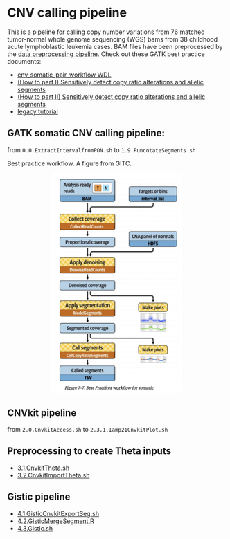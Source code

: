 # CNV calling pipeline

This is a pipeline for calling copy number variations from 76 matched tumor-normal whole genome sequencing (WGS) bams from 38 childhood acute lymphoblastic leukemia cases. BAM files have been preprocessed by the [data preprocessing pipeline](../gatk_data_preprocessing/). Check out these GATK best practice documents:

- [cnv_somatic_pair_workflow WDL](https://github.com/broadinstitute/gatk/blob/master/scripts/cnv_wdl/somatic/cnv_somatic_pair_workflow.wdl)
- [(How to part I) Sensitively detect copy ratio alterations and allelic segments](https://gatk.broadinstitute.org/hc/en-us/articles/360035531092)
- [(How to part II) Sensitively detect copy ratio alterations and allelic segments](https://gatk.broadinstitute.org/hc/en-us/articles/360035890011--How-to-part-II-Sensitively-detect-copy-ratio-alterations-and-allelic-segments)
- [legacy tutorial](https://sites.google.com/a/broadinstitute.org/legacy-gatk-forum-discussions/tutorials/11683--how-to-part-ii-sensitively-detect-copy-ratio-alterations-and-allelic-segments)

## GATK somatic CNV calling pipeline:

from `0.0.ExtractIntervalfromPON.sh` to `1.9.FuncotateSegments.sh`

Best practice workflow. A figure from GITC.

<p align="center">
<img src='../_static/gatkcnv.png' width='300'>
</p>

## CNVkit pipeline

from `2.0.CnvkitAccess.sh` to `2.3.1.Iamp21CnvkitPlot.sh`

## Preprocessing to create Theta inputs

- [3.1.CnvkitTheta.sh](3.1.CnvkitTheta.sh)
- [3.2.CnvkitImportTheta.sh](3.2.CnvkitImportTheta.sh)

## Gistic pipeline

- [4.1.GisticCnvkitExportSeg.sh](4.1.GisticCnvkitExportSeg.sh)
- [4.2.GisticMergeSegment.R](4.2.GisticMergeSegment.R)
- [4.3.Gistic.sh](4.3.Gistic.sh)
